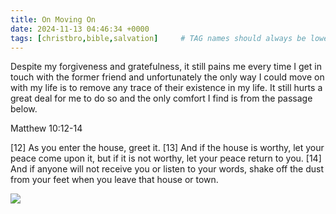 ```yaml
---
title: On Moving On
date: 2024-11-13 04:46:34 +0000
tags: [christbro,bible,salvation]     # TAG names should always be lowercase
---
```


Despite my forgiveness and gratefulness, it still pains me every time I get in touch with the former friend and unfortunately the only way I could move on with my life is to remove any trace of their existence in my life. It still hurts a great deal for me to do so and the only comfort I find is from the passage below.

Matthew 10:12-14

[12] As you enter the house, greet it. [13] And if the house is worthy, let your peace come upon it, but if it is not worthy, let your peace return to you. [14] And if anyone will not receive you or listen to your words, shake off the dust from your feet when you leave that house or town.

![](/a443c96e371b3caac558ab67b1f77fca.jpeg)